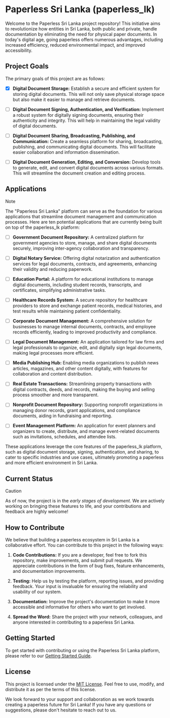 # Paperless Sri Lanka (paperless_lk)

Welcome to the Paperless Sri Lanka project repository! This initiative aims to revolutionize how entities in Sri Lanka, both public and private, handle documentation by eliminating the need for physical paper documents. In today's digital age, going paperless offers numerous advantages, including increased efficiency, reduced environmental impact, and improved accessibility. 

## Project Goals

The primary goals of this project are as follows:

* [x] **Digital Document Storage:** Establish a secure and efficient system for storing digital documents. This will not only save physical storage space but also make it easier to manage and retrieve documents.

* [ ] **Digital Document Signing, Authentication, and Verification:** Implement a robust system for digitally signing documents, ensuring their authenticity and integrity. This will help in maintaining the legal validity of digital documents.

* [ ] **Digital Document Sharing, Broadcasting, Publishing, and Communication:** Create a seamless platform for sharing, broadcasting, publishing, and communicating digital documents. This will facilitate easier collaboration and information dissemination.

* [ ] **Digital Document Generation, Editing, and Conversion:** Develop tools to generate, edit, and convert digital documents across various formats. This will streamline the document creation and editing process.

## Applications

> [!NOTE]
> The "Paperless Sri Lanka" platform can serve as the foundation for various applications that streamline document management and communication processes. Here are ten potential applications that are currently being built on top of the paperless_lk platform:

* [ ] **Government Document Repository:** A centralized platform for government agencies to store, manage, and share digital documents securely, improving inter-agency collaboration and transparency.

* [ ] **Digital Notary Service:** Offering digital notarization and authentication services for legal documents, contracts, and agreements, enhancing their validity and reducing paperwork.

* [ ] **Education Portal:** A platform for educational institutions to manage digital documents, including student records, transcripts, and certificates, simplifying administrative tasks.

* [ ] **Healthcare Records System:** A secure repository for healthcare providers to store and exchange patient records, medical histories, and test results while maintaining patient confidentiality.

* [ ] **Corporate Document Management:** A comprehensive solution for businesses to manage internal documents, contracts, and employee records efficiently, leading to improved productivity and compliance.

* [ ] **Legal Document Management:** An application tailored for law firms and legal professionals to organize, edit, and digitally sign legal documents, making legal processes more efficient.

* [ ] **Media Publishing Hub:** Enabling media organizations to publish news articles, magazines, and other content digitally, with features for collaboration and content distribution.

* [ ] **Real Estate Transactions:** Streamlining property transactions with digital contracts, deeds, and records, making the buying and selling process smoother and more transparent.

* [ ] **Nonprofit Document Repository:** Supporting nonprofit organizations in managing donor records, grant applications, and compliance documents, aiding in fundraising and reporting.

* [ ] **Event Management Platform:** An application for event planners and organizers to create, distribute, and manage event-related documents such as invitations, schedules, and attendee lists.

These applications leverage the core features of the paperless_lk platform, such as digital document storage, signing, authentication, and sharing, to cater to specific industries and use cases, ultimately promoting a paperless and more efficient environment in Sri Lanka.

## Current Status

> [!CAUTION]
> As of now, the project is in the *early stages of development*. We are actively working on bringing these features to life, and your contributions and feedback are highly welcome!

## How to Contribute

We believe that building a paperless ecosystem in Sri Lanka is a collaborative effort. You can contribute to this project in the following ways:

1. **Code Contributions:** If you are a developer, feel free to fork this repository, make improvements, and submit pull requests. We appreciate contributions in the form of bug fixes, feature enhancements, and documentation improvements.

2. **Testing:** Help us by testing the platform, reporting issues, and providing feedback. Your input is invaluable for ensuring the reliability and usability of our system.

3. **Documentation:** Improve the project's documentation to make it more accessible and informative for others who want to get involved.

4. **Spread the Word:** Share the project with your network, colleagues, and anyone interested in contributing to a paperless Sri Lanka.

## Getting Started

To get started with contributing or using the Paperless Sri Lanka platform, please refer to our [Getting Started Guide](getting_started.md).

## License

This project is licensed under the [MIT License](LICENSE.md). Feel free to use, modify, and distribute it as per the terms of this license.

We look forward to your support and collaboration as we work towards creating a paperless future for Sri Lanka! If you have any questions or suggestions, please don't hesitate to reach out to us.